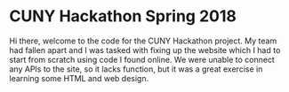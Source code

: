 # CUNY Hackathon Spring 2018
Hi there, welcome to the code for the CUNY Hackathon project. My team had fallen apart and I was tasked with fixing up the website which I had to start from scratch using code I found online. We were unable to connect any APIs to the site, so it lacks function, but it was a great exercise in learning some HTML and web design. 
